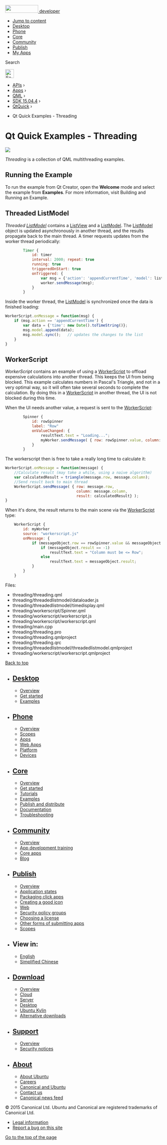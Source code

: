<a href="https://developer.ubuntu.com/" class="logo-ubuntu"><img src="https://developer.ubuntu.com/assets/sites/ubuntu/latest/u/img/logos/logo-ubuntu-orange.svg" width="106" height="25" /> <span>developer</span></a>

-   [Jump to content](index.html#main-content)
-   [Desktop](https://developer.ubuntu.com/en/desktop/)
-   [Phone](https://developer.ubuntu.com/en/phone/)
-   [Core](https://developer.ubuntu.com/core)
-   [Community](https://developer.ubuntu.com/en/community/)
-   [Publish](https://developer.ubuntu.com/en/publish/)
-   [My Apps](https://myapps.developer.ubuntu.com/)

Search

<img src="https://developer.ubuntu.com/assets/sites/ubuntu/latest/u/img/search-white.svg" alt="Search" height="28" />

-   [APIs](../../../../index.html) ›
-   [Apps](../../../index.html) ›
-   [QML](../../index.html) ›
-   <a href="../index.html" class="sub-nav-item">SDK 15.04.4</a> ›
-   <a href="../QtQuick/index.html" class="sub-nav-item">QtQuick</a> ›

<!-- -->

-   Qt Quick Examples - Threading

Qt Quick Examples - Threading
=============================

<span class="subtitle"></span>
<span id="details"></span>
![](https://developer.ubuntu.com/static/devportal_uploaded/5ad1d6c0-5f8d-4660-96fc-08efcaf35335-api/apps/qml/sdk-15.04.4/qtquick-threading-example/images/qml-threading-example.png)

*Threading* is a collection of QML multithreading examples.

<span id="running-the-example"></span>
Running the Example
-------------------

To run the example from Qt Creator, open the **Welcome** mode and select the example from **Examples**. For more information, visit Building and Running an Example.

<span id="threaded-listmodel"></span>
Threaded ListModel
------------------

*Threaded [ListModel](../QtQuick.qtquick-modelviewsdata-modelview/index.html#listmodel)* contains a [ListView](../QtQuick.ListView/index.html) and a [ListModel](../QtQuick.qtquick-modelviewsdata-modelview/index.html#listmodel). The [ListModel](../QtQuick.qtquick-modelviewsdata-modelview/index.html#listmodel) object is updated asynchronously in another thread, and the results propagate back to the main thread. A timer requests updates from the worker thread periodically:

``` qml
        Timer {
            id: timer
            interval: 2000; repeat: true
            running: true
            triggeredOnStart: true
            onTriggered: {
                var msg = {'action': 'appendCurrentTime', 'model': listModel};
                worker.sendMessage(msg);
            }
        }
```

Inside the worker thread, the [ListModel](../QtQuick.qtquick-modelviewsdata-modelview/index.html#listmodel) is synchronized once the data is finished loading:

``` js
WorkerScript.onMessage = function(msg) {
    if (msg.action == 'appendCurrentTime') {
        var data = {'time': new Date().toTimeString()};
        msg.model.append(data);
        msg.model.sync();   // updates the changes to the list
    }
}
```

<span id="workerscript"></span>
WorkerScript
------------

*WorkerScript* contains an example of using a [WorkerScript](https://developer.ubuntu.com/api/apps/qml/sdk-15.04.4/QtQuick.threading/#workerscript) to offload expensive calculations into another thread. This keeps the UI from being blocked. This example calculates numbers in Pascal's Triangle, and not in a very optimal way, so it will often take several seconds to complete the calculation. By doing this in a [WorkerScript](https://developer.ubuntu.com/api/apps/qml/sdk-15.04.4/QtQuick.threading/#workerscript) in another thread, the UI is not blocked during this time.

When the UI needs another value, a request is sent to the [WorkerScript](https://developer.ubuntu.com/api/apps/qml/sdk-15.04.4/QtQuick.threading/#workerscript):

``` qml
        Spinner {
            id: rowSpinner
            label: "Row"
            onValueChanged: {
                resultText.text = "Loading...";
                myWorker.sendMessage( { row: rowSpinner.value, column: columnSpinner.value } );
            }
        }
```

The workerscript then is free to take a really long time to calculate it:

``` js
WorkerScript.onMessage = function(message) {
    //Calculate result (may take a while, using a naive algorithm)
    var calculatedResult = triangle(message.row, message.column);
    //Send result back to main thread
    WorkerScript.sendMessage( { row: message.row,
                                column: message.column,
                                result: calculatedResult} );
}
```

When it's done, the result returns to the main scene via the [WorkerScript](https://developer.ubuntu.com/api/apps/qml/sdk-15.04.4/QtQuick.threading/#workerscript) type:

``` qml
    WorkerScript {
        id: myWorker
        source: "workerscript.js"
        onMessage: {
            if (messageObject.row == rowSpinner.value && messageObject.column == columnSpinner.value){ //Not an old result
                if (messageObject.result == -1)
                    resultText.text = "Column must be <= Row";
                else
                    resultText.text = messageObject.result;
            }
        }
    }
```

Files:

-   threading/threading.qml
-   threading/threadedlistmodel/dataloader.js
-   threading/threadedlistmodel/timedisplay.qml
-   threading/workerscript/Spinner.qml
-   threading/workerscript/workerscript.js
-   threading/workerscript/workerscript.qml
-   threading/main.cpp
-   threading/threading.pro
-   threading/threading.qmlproject
-   threading/threading.qrc
-   threading/threadedlistmodel/threadedlistmodel.qmlproject
-   threading/workerscript/workerscript.qmlproject

[Back to top](index.html#)

-   [Desktop](https://developer.ubuntu.com/en/desktop/)
    ---------------------------------------------------

    -   [Overview](https://developer.ubuntu.com/en/desktop/)
    -   [Get started](http://snapcraft.io/?utm_source=developer.ubuntu.com&utm_medium=devportal&utm_term=snaps%20snapcraft%20desktop&utm_content=menu&utm_campaign=duc_snappers)
    -   [Examples](https://github.com/ubuntu/snappy-playpen)

-   [Phone](https://developer.ubuntu.com/en/phone/)
    -----------------------------------------------

    -   [Overview](https://developer.ubuntu.com/en/phone/)
    -   [Scopes](https://developer.ubuntu.com/en/phone/scopes/)
    -   [Apps](https://developer.ubuntu.com/en/phone/apps/)
    -   [Web Apps](https://developer.ubuntu.com/en/phone/web/)
    -   [Platform](https://developer.ubuntu.com/en/phone/platform/)
    -   [Devices](https://developer.ubuntu.com/en/phone/devices/)

-   [Core](https://developer.ubuntu.com/core)
    -----------------------------------------

    -   [Overview](https://developer.ubuntu.com/core)
    -   [Get started](https://developer.ubuntu.com/core/get-started)
    -   [Tutorials](https://developer.ubuntu.com/core/tutorials)
    -   [Examples](https://developer.ubuntu.com/core/examples)
    -   [Publish and distribute](https://developer.ubuntu.com/core/publish-and-distribute)
    -   [Documentation](https://developer.ubuntu.com/core/documentation)
    -   [Troubleshooting](https://developer.ubuntu.com/core/troubleshooting)

-   [Community](https://developer.ubuntu.com/en/community/)
    -------------------------------------------------------

    -   [Overview](https://developer.ubuntu.com/en/community/)
    -   [App development training](https://developer.ubuntu.com/en/community/training/)
    -   [Core apps](https://developer.ubuntu.com/en/community/core-apps/)
    -   [Blog](https://developer.ubuntu.com/en/community/blog/)

-   [Publish](https://developer.ubuntu.com/en/publish/)
    ---------------------------------------------------

    -   [Overview](https://developer.ubuntu.com/en/publish/)
    -   [Application states](https://developer.ubuntu.com/en/publish/application-states/)
    -   [Packaging click apps](https://developer.ubuntu.com/en/publish/packaging-click-apps/)
    -   [Creating a good icon](https://developer.ubuntu.com/en/publish/creating-a-good-icon/)
    -   [Web](https://developer.ubuntu.com/en/publish/web/)
    -   [Security policy groups](https://developer.ubuntu.com/en/publish/security-policy-groups/)
    -   [Choosing a license](https://developer.ubuntu.com/en/publish/choosing-a-license/)
    -   [Other forms of submitting apps](https://developer.ubuntu.com/en/publish/other-forms-of-submitting-apps/)
    -   [Scopes](https://developer.ubuntu.com/en/publish/scopes/)

-   View in:
    --------

    -   [English](index.html "Change to language: English")
    -   [Simplified Chinese](index.html "Change to language: Simplified Chinese")

-   [Download](http://ubuntu.com/download/)
    ---------------------------------------

    -   [Overview](http://ubuntu.com/download)
    -   [Cloud](http://ubuntu.com/download/cloud)
    -   [Server](http://ubuntu.com/download/server)
    -   [Desktop](http://ubuntu.com/download/desktop)
    -   [Ubuntu Kylin](http://ubuntu.com/download/ubuntu-kylin)
    -   [Alternative downloads](http://ubuntu.com/download/alternative-downloads)

-   [Support](http://ubuntu.com/support/)
    -------------------------------------

    -   [Overview](http://ubuntu.com/support)
    -   [Security notices](http://www.ubuntu.com/usn/)

-   [About](http://ubuntu.com/about/)
    ---------------------------------

    -   [About Ubuntu](http://ubuntu.com/about/about-ubuntu)
    -   [Careers](http://www.canonical.com/careers)
    -   [Canonical and Ubuntu](http://ubuntu.com/about/canonical-and-ubuntu)
    -   [Contact us](http://ubuntu.com/about/contact-us)
    -   [Canonical news feed](http://insights.ubuntu.com/feed/)

© 2015 Canonical Ltd. Ubuntu and Canonical are registered trademarks of Canonical Ltd.

-   [Legal information](http://www.ubuntu.com/legal)
-   [Report a bug on this site](https://bugs.launchpad.net/developer-ubuntu-com/)

<span class="accessibility-aid">[Go to the top of the page](index.html#)</span>
